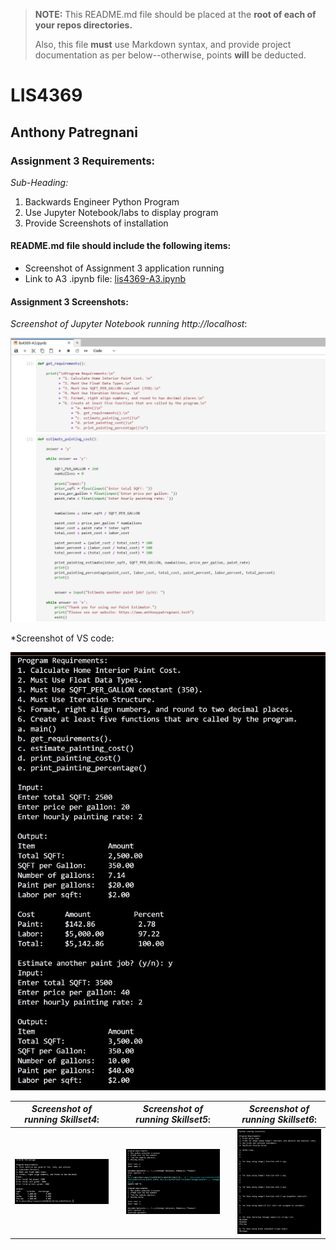 > **NOTE:** This README.md file should be placed at the **root of each of your repos directories.**
>
>Also, this file **must** use Markdown syntax, and provide project documentation as per below--otherwise, points **will** be deducted.
>

# LIS4369

## Anthony Patregnani

### Assignment 3 Requirements:

*Sub-Heading:*

1. Backwards Engineer Python Program
2. Use Jupyter Notebook/labs to display program
3. Provide Screenshots of installation

#### README.md file should include the following items:

* Screenshot of Assignment 3 application running
* Link to A3 .ipynb file: [lis4369-A3.ipynb](lis4369-A3.ipynb "A3 Jupyter Notebook") 

#### Assignment 3 Screenshots:

*Screenshot of Jupyter Notebook running http://localhost*:

![Jupyter Notebook/Lab Screenshot](img/paintestimater.jpg)

*Screenshot of VS code:

![Jupyter Notebook/Lab Screenshot](img/vscodepaintestimater.jpg)

| *Screenshot of running Skillset4*:  |   | *Screenshot of running Skillset5*:  |   | *Screenshot of running Skillset6*:  |
|---|---|---|---|---|
|  ![Java SkillSet Screenshot](img/skillset4.jpg) |   | ![Java SkillSet Screenshot](img/skillset5.jpg)  |   | ![Java SkillSet Screenshot](img/skillset6.jpg)  |


